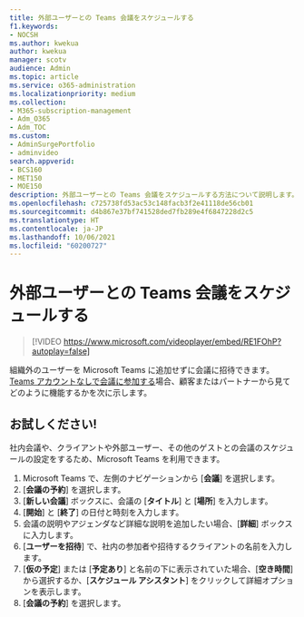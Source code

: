 ```yaml
---
title: 外部ユーザーとの Teams 会議をスケジュールする
f1.keywords:
- NOCSH
ms.author: kwekua
author: kwekua
manager: scotv
audience: Admin
ms.topic: article
ms.service: o365-administration
ms.localizationpriority: medium
ms.collection:
- M365-subscription-management
- Adm_O365
- Adm_TOC
ms.custom:
- AdminSurgePortfolio
- adminvideo
search.appverid:
- BCS160
- MET150
- MOE150
description: 外部ユーザーとの Teams 会議をスケジュールする方法について説明します。
ms.openlocfilehash: c725738fd53ac53c148facb3f2e41118de56cb01
ms.sourcegitcommit: d4b867e37bf741528ded7fb289e4f6847228d2c5
ms.translationtype: HT
ms.contentlocale: ja-JP
ms.lasthandoff: 10/06/2021
ms.locfileid: "60200727"
---
```

# <a name="schedule-a-teams-meeting-with-external-users"></a>外部ユーザーとの Teams 会議をスケジュールする

> [!VIDEO https://www.microsoft.com/videoplayer/embed/RE1FOhP?autoplay=false]

組織外のユーザーを Microsoft Teams に追加せずに会議に招待できます。 [Teams アカウントなしで会議に参加する](https://support.microsoft.com/office/c6efc38f-4e03-4e79-b28f-e65a4c039508)場合、顧客またはパートナーから見てどのように機能するかを次に示します。

## <a name="try-it"></a>お試しください!

社内会議や、クライアントや外部ユーザー、その他のゲストとの会議のスケジュールの設定をするため、Microsoft Teams を利用できます。 

1. Microsoft Teams で、左側のナビゲーションから [**会議**] を選択します。 
2. [**会議の予約**] を選択します。
3. [**新しい会議**] ボックスに、会議の [**タイトル**] と [**場所**] を入力します。 
4. [**開始**] と [**終了**] の日付と時刻を入力します。
5. 会議の説明やアジェンダなど詳細な説明を追加したい場合、[**詳細**] ボックスに入力します。
6. [**ユーザーを招待**] で、社内の参加者や招待するクライアントの名前を入力します。
7. [**仮の予定**] または [**予定あり**] と名前の下に表示されていた場合、[**空き時間**] から選択するか、[**スケジュール アシスタント**] をクリックして詳細オプションを表示します。
8. [**会議の予約**] を選択します。
